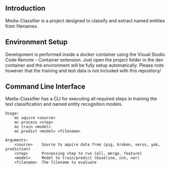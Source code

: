 ## Introduction
Media-Classifier is a project designed to classify and extract named entities from filenames.

## Environment Setup
Development is performed inside a docker container using the Visual Studio Code Remote - Container extension. Just open the project folder in the dev container and the environment will be fully setup automatically. Please note however that the training and test data is not included with this repository/

## Command Line Interface
Media-Classifier has a CLI for executing all required steps in training the text classification and named entity recognition models.

```shell
Usage:
    mc aquire <source>
    mc process <step>
    mc train <model>
    mc predict <model> <filename>
    
Arguments:
    <source>    Source to aquire data from (pig, kraken, xerus, yak, prediction)
    <step>      Processing step to run (all, merge, feature)
    <model>     Model to train/predict (baseline, cnn, ner)
    <filename>  The filename to evaluate
```
